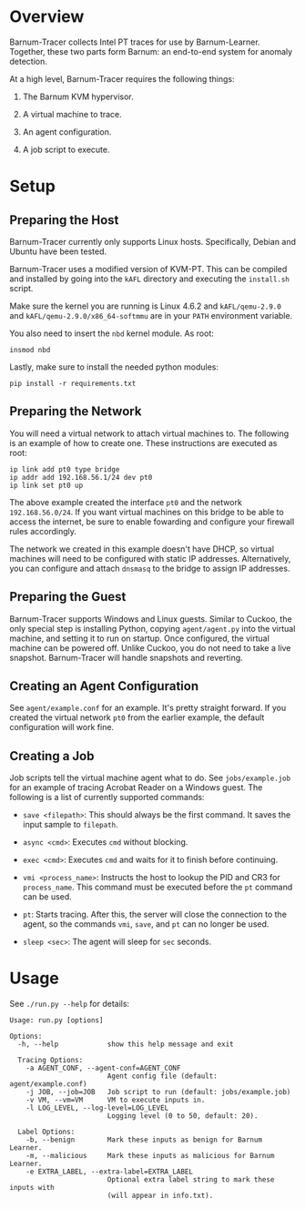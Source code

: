 # Overview

Barnum-Tracer collects Intel PT traces for use by Barnum-Learner. Together, these two parts form Barnum:
an end-to-end system for anomaly detection.

At a high level, Barnum-Tracer requires the following things:

1. The Barnum KVM hypervisor.

2. A virtual machine to trace.

3. An agent configuration.

4. A job script to execute.

# Setup

## Preparing the Host

Barnum-Tracer currently only supports Linux hosts. Specifically, Debian and Ubuntu have been tested.

Barnum-Tracer uses a modified version of KVM-PT. This can be compiled and installed by going into
the `kAFL` directory and executing the `install.sh` script.

Make sure the kernel you are running is Linux 4.6.2 and `kAFL/qemu-2.9.0` and `kAFL/qemu-2.9.0/x86_64-softmmu`
are in your `PATH` environment variable.

You also need to insert the `nbd` kernel module. As root:

    insmod nbd

Lastly, make sure to install the needed python modules:

    pip install -r requirements.txt

## Preparing the Network

You will need a virtual network to attach virtual machines to. The following is an example of how
to create one. These instructions are executed as root:

    ip link add pt0 type bridge
    ip addr add 192.168.56.1/24 dev pt0
    ip link set pt0 up

The above example created the interface `pt0` and the network `192.168.56.0/24`. If you want virtual machines
on this bridge to be able to access the internet, be sure to enable fowarding and configure your firewall rules
accordingly.

The network we created in this example doesn't have DHCP, so virtual machines will need to be configured with
static IP addresses. Alternatively, you can configure and attach `dnsmasq` to the bridge to assign IP addresses.

## Preparing the Guest

Barnum-Tracer supports Windows and Linux guests. Similar to Cuckoo, the only special step is installing Python,
copying `agent/agent.py`
into the virtual machine, and setting it to run on startup. Once configured, the virtual machine can be powered off.
Unlike Cuckoo, you do not need to take a live snapshot. Barnum-Tracer will handle snapshots and reverting.

## Creating an Agent Configuration

See `agent/example.conf` for an example. It's pretty straight forward. If you created the virtual network `pt0`
from the earlier example, the default configuration will work fine.

## Creating a Job

Job scripts tell the virtual machine agent what to do. See `jobs/example.job` for an example of tracing Acrobat
Reader on a Windows guest. The following is a list of currently supported commands:

* `save <filepath>`: This should always be the first command. It saves the input sample to `filepath`.

* `async <cmd>`: Executes `cmd` without blocking.

* `exec <cmd>`: Executes `cmd` and waits for it to finish before continuing.

* `vmi <process_name>`: Instructs the host to lookup the PID and CR3 for `process_name`. This command must be
executed before the `pt` command can be used.

* `pt`: Starts tracing. After this, the server will close the connection to the agent, so the commands `vmi`,
`save`, and `pt` can no longer be used.

* `sleep <sec>`: The agent will sleep for `sec` seconds.

# Usage

See `./run.py --help` for details:

    Usage: run.py [options]
    
    Options:
      -h, --help            show this help message and exit
    
      Tracing Options:
        -a AGENT_CONF, --agent-conf=AGENT_CONF
                            Agent config file (default: agent/example.conf)
        -j JOB, --job=JOB   Job script to run (default: jobs/example.job)
        -v VM, --vm=VM      VM to execute inputs in.
        -l LOG_LEVEL, --log-level=LOG_LEVEL
                            Logging level (0 to 50, default: 20).
    
      Label Options:
        -b, --benign        Mark these inputs as benign for Barnum Learner.
        -m, --malicious     Mark these inputs as malicious for Barnum Learner.
        -e EXTRA_LABEL, --extra-label=EXTRA_LABEL
                            Optional extra label string to mark these inputs with
                            (will appear in info.txt).
